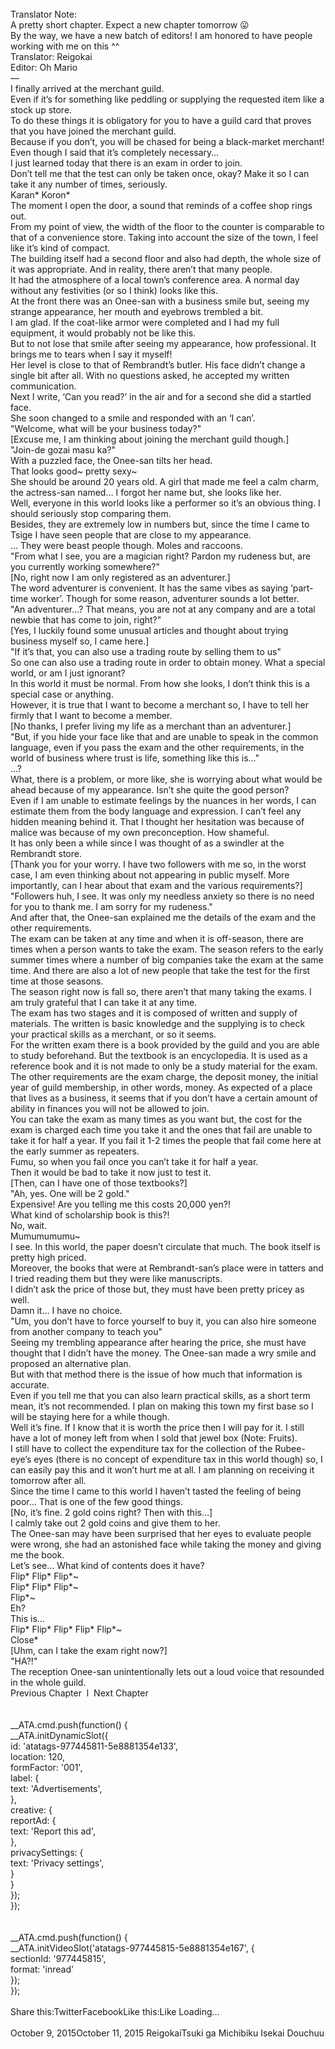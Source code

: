 <br/>
Translator Note:<br/>
A pretty short chapter. Expect a new chapter tomorrow 😛<br/>
By the way, we have a new batch of editors! I am honored to have people working with me on this ^^<br/>
Translator: Reigokai<br/>
Editor: Oh Mario<br/>
—<br/>
I finally arrived at the merchant guild.<br/>
Even if it’s for something like peddling or supplying the requested item like a stock up store.<br/>
To do these things it is obligatory for you to have a guild card that proves that you have joined the merchant guild.<br/>
Because if you don’t, you will be chased for being a black-market merchant!<br/>
Even though I said that it’s completely necessary…<br/>
I just learned today that there is an exam in order to join.<br/>
Don’t tell me that the test can only be taken once, okay? Make it so I can take it any number of times, seriously.<br/>
Karan* Koron*<br/>
The moment I open the door, a sound that reminds of a coffee shop rings out.<br/>
From my point of view, the width of the floor to the counter is comparable to that of a convenience store. Taking into account the size of the town, I feel like it’s kind of compact.<br/>
The building itself had a second floor and also had depth, the whole size of it was appropriate. And in reality, there aren’t that many people.<br/>
It had the atmosphere of a local town’s conference area. A normal day without any festivities (or so I think) looks like this.<br/>
At the front there was an Onee-san with a business smile but, seeing my strange appearance, her mouth and eyebrows trembled a bit.<br/>
I am glad. If the coat-like armor were completed and I had my full equipment, it would probably not be like this.<br/>
But to not lose that smile after seeing my appearance, how professional. It brings me to tears when I say it myself!<br/>
Her level is close to that of Rembrandt’s butler. His face didn’t change a single bit after all. With no questions asked, he accepted my written communication.<br/>
Next I write, ‘Can you read?’ in the air and for a second she did a startled face.<br/>
She soon changed to a smile and responded with an ‘I can’.<br/>
"Welcome, what will be your business today?"<br/>
[Excuse me, I am thinking about joining the merchant guild though.]<br/>
"Join-de gozai masu ka?"<br/>
With a puzzled face, the Onee-san tilts her head.<br/>
That looks good~ pretty sexy~<br/>
She should be around 20 years old. A girl that made me feel a calm charm, the actress-san named… I forgot her name but, she looks like her.<br/>
Well, everyone in this world looks like a performer so it’s an obvious thing. I should seriously stop comparing them.<br/>
Besides, they are extremely low in numbers but, since the time I came to Tsige I have seen people that are close to my appearance.<br/>
… They were beast people though. Moles and raccoons. <TN: dayum><br/>
"From what I see, you are a magician right? Pardon my rudeness but, are you currently working somewhere?"<br/>
[No, right now I am only registered as an adventurer.]<br/>
The word adventurer is convenient. It has the same vibes as saying ‘part-time worker’. Though for some reason, adventurer sounds a lot better.<br/>
"An adventurer…? That means, you are not at any company and are a total newbie that has come to join, right?"<br/>
[Yes, I luckily found some unusual articles and thought about trying business myself so, I came here.]<br/>
"If it’s that, you can also use a trading route by selling them to us"<br/>
So one can also use a trading route in order to obtain money. What a special world, or am I just ignorant?<br/>
In this world it must be normal. From how she looks, I don’t think this is a special case or anything.<br/>
However, it is true that I want to become a merchant so, I have to tell her firmly that I want to become a member.<br/>
[No thanks, I prefer living my life as a merchant than an adventurer.]<br/>
"But, if you hide your face like that and are unable to speak in the common language, even if you pass the exam and the other requirements, in the world of business where trust is life, something like this is…"<br/>
…?<br/>
What, there is a problem, or more like, she is worrying about what would be ahead because of my appearance. Isn’t she quite the good person?<br/>
Even if I am unable to estimate feelings by the nuances in her words, I can estimate them from the body language and expression. I can’t feel any hidden meaning behind it. That I thought her hesitation was because of malice was because of my own preconception. How shameful.<br/>
It has only been a while since I was thought of as a swindler at the Rembrandt store.<br/>
[Thank you for your worry. I have two followers with me so, in the worst case, I am even thinking about not appearing in public myself. More importantly, can I hear about that exam and the various requirements?]<br/>
"Followers huh, I see. It was only my needless anxiety so there is no need for you to thank me. I am sorry for my rudeness."<br/>
And after that, the Onee-san explained me the details of the exam and the other requirements.<br/>
The exam can be taken at any time and when it is off-season, there are times when a person wants to take the exam. The season refers to the early summer times where a number of big companies take the exam at the same time. And there are also a lot of new people that take the test for the first time at those seasons.<br/>
The season right now is fall so, there aren’t that many taking the exams. I am truly grateful that I can take it at any time.<br/>
The exam has two stages and it is composed of written and supply of materials. The written is basic knowledge and the supplying is to check your practical skills as a merchant, or so it seems.<br/>
For the written exam there is a book provided by the guild and you are able to study beforehand. But the textbook is an encyclopedia. It is used as a reference book and it is not made to only be a study material for the exam.<br/>
The other requirements are the exam charge, the deposit money, the initial year of guild membership, in other words, money. As expected of a place that lives as a business, it seems that if you don’t have a certain amount of ability in finances you will not be allowed to join.<br/>
You can take the exam as many times as you want but, the cost for the exam is charged each time you take it and the ones that fail are unable to take it for half a year. If you fail it 1-2 times the people that fail come here at the early summer as repeaters.<br/>
Fumu, so when you fail once you can’t take it for half a year.<br/>
Then it would be bad to take it now just to test it.<br/>
[Then, can I have one of those textbooks?]<br/>
"Ah, yes. One will be 2 gold."<br/>
Expensive! Are you telling me this costs 20,000 yen?!<br/>
What kind of scholarship book is this?!<br/>
No, wait.<br/>
Mumumumumu~<br/>
I see. In this world, the paper doesn’t circulate that much. The book itself is pretty high priced.<br/>
Moreover, the books that were at Rembrandt-san’s place were in tatters and I tried reading them but they were like manuscripts.<br/>
I didn’t ask the price of those but, they must have been pretty pricey as well.<br/>
Damn it… I have no choice.<br/>
"Um, you don’t have to force yourself to buy it, you can also hire someone from another company to teach you"<br/>
Seeing my trembling appearance after hearing the price, she must have thought that I didn’t have the money. The Onee-san made a wry smile and proposed an alternative plan.<br/>
But with that method there is the issue of how much that information is accurate.<br/>
Even if you tell me that you can also learn practical skills, as a short term mean, it’s not recommended. I plan on making this town my first base so I will be staying here for a while though.<br/>
Well it’s fine. If I know that it is worth the price then I will pay for it. I still have a lot of money left from when I sold that jewel box (Note: Fruits).<br/>
I still have to collect the expenditure tax for the collection of the Rubee-eye’s eyes (there is no concept of expenditure tax in this world though) so, I can easily pay this and it won’t hurt me at all. I am planning on receiving it tomorrow after all.<br/>
Since the time I came to this world I haven’t tasted the feeling of being poor… That is one of the few good things.<br/>
[No, it’s fine. 2 gold coins right? Then with this…]<br/>
I calmly take out 2 gold coins and give them to her.<br/>
The Onee-san may have been surprised that her eyes to evaluate people were wrong, she had an astonished face while taking the money and giving me the book.<br/>
Let’s see… What kind of contents does it have?<br/>
Flip* Flip* Flip*~<br/>
Flip* Flip* Flip*~<br/>
Flip*~<br/>
Eh?<br/>
This is…<br/>
Flip* Flip* Flip* Flip* Flip*~<br/>
Close*<br/>
[Uhm, can I take the exam right now?]<br/>
"HA?!"<br/>
The reception Onee-san unintentionally lets out a loud voice that resounded in the whole guild.<br/>
Previous Chapter  l  Next Chapter<br/>
<br/>
<br/>
				__ATA.cmd.push(function() {<br/>
					__ATA.initDynamicSlot({<br/>
						id: 'atatags-977445811-5e8881354e133',<br/>
						location: 120,<br/>
						formFactor: '001',<br/>
						label: {<br/>
							text: 'Advertisements',<br/>
						},<br/>
						creative: {<br/>
							reportAd: {<br/>
								text: 'Report this ad',<br/>
							},<br/>
							privacySettings: {<br/>
								text: 'Privacy settings',<br/>
							}<br/>
						}<br/>
					});<br/>
				});<br/>
			<br/>
<br/>
            __ATA.cmd.push(function() {<br/>
                __ATA.initVideoSlot('atatags-977445815-5e8881354e167', {<br/>
                    sectionId: '977445815',<br/>
                    format: 'inread'<br/>
                });<br/>
            });<br/>
        <br/>
Share this:TwitterFacebookLike this:Like Loading... <br/>
<br/>
October 9, 2015October 11, 2015 ReigokaiTsuki ga Michibiku Isekai Douchuu <br/>
<br/>
<br/>
